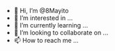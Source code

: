 - 👋 Hi, I’m @8Mayito
- 👀 I’m interested in ...
- 🌱 I’m currently learning ...
- 💞️ I’m looking to collaborate on ...
- 📫 How to reach me ...

<!---
8Mayito/8Mayito is a ✨ special ✨ repository because its `README.md` (this file) appears on your GitHub profile.
You can click the Preview link to take a look at your changes.
--->
